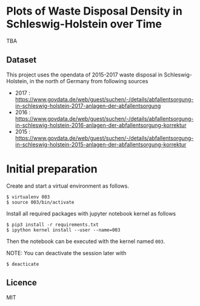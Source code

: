 # Plots of Waste Disposal Density in Schleswig-Holstein over Time

TBA

## Dataset

This project uses the opendata of 2015-2017 waste disposal in Schleswig-Holstein, in the north of Germany from following sources

- 2017 : https://www.govdata.de/web/guest/suchen/-/details/abfallentsorgung-in-schleswig-holstein-2017-anlagen-der-abfallentsorgung
- 2016 : https://www.govdata.de/web/guest/suchen/-/details/abfallentsorgung-in-schleswig-holstein-2016-anlagen-der-abfallentsorgung-korrektur
- 2015 : https://www.govdata.de/web/guest/suchen/-/details/abfallentsorgung-in-schleswig-holstein-2015-anlagen-der-abfallentsorgung-korrektur


# Initial preparation

Create and start a virtual environment as follows.

```
$ virtualenv 003
$ source 003/bin/activate
```

Install all required packages with jupyter notebook kernel as follows

```
$ pip3 install -r requirements.txt
$ ipython kernel install --user --name=003
```

Then the notebook can be executed with the kernel named `003`.

NOTE: You can deactivate the session later with

```
$ deacticate
```

## Licence

MIT